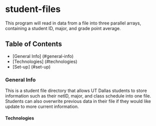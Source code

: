 # student-files
This program will read in data from a file into three parallel arrays, containing a student ID, major, and grade point average.

## Table of Contents
* [General Info] (#general-info)
* [Technologies] (#technologies)
* [Set-up] (#set-up)

### General Info
This is a student file directory that allows UT Dallas students to store information such as their netID, major, and class schedule into one file. Students can also overwrite previous data in their file if they would like update to more current information.

#### Technologies

